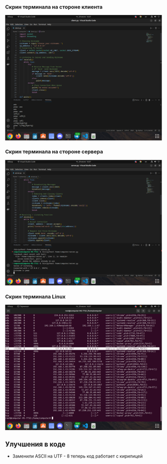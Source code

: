 
### Скрин терминала на стороне клиента
![Скрин терминала на стороне клиента](pictures\1.png)
### Скрин терминала на стороне сервера
![Скрин терминала на стороне сервера](pictures\2.png)
### Скрин терминала Linux
![Скрин терминала Linux](pictures\3.png)


## Улучшения в коде
- Заменили ASCII на UTF - 8 теперь код работает с кирилицей